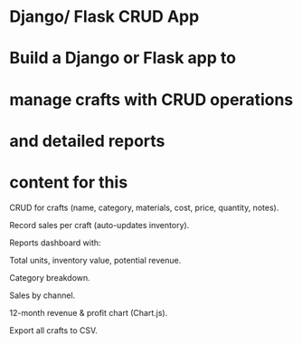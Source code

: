 # Django/ Flask CRUD App
# Build a Django or Flask app to 
# manage crafts with CRUD operations
# and detailed reports
# content for this 
CRUD for crafts (name, category, materials, cost, price, quantity, notes).

Record sales per craft (auto-updates inventory).

Reports dashboard with:

Total units, inventory value, potential revenue.

Category breakdown.

Sales by channel.

12-month revenue & profit chart (Chart.js).

Export all crafts to CSV.
